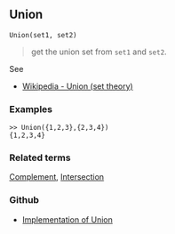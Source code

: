## Union

```
Union(set1, set2) 
```

> get the union set from `set1` and `set2`.

See
* [Wikipedia - Union (set theory)](http://en.wikipedia.org/wiki/Union_(set_theory))  

### Examples
 
```
>> Union({1,2,3},{2,3,4})
{1,2,3,4}
```

### Related terms 
[Complement](Complement.md), [Intersection](Intersection.md) 

### Github

* [Implementation of Union](https://github.com/axkr/symja_android_library/blob/master/symja_android_library/matheclipse-core/src/main/java/org/matheclipse/core/builtin/ListFunctions.java#L7897) 
